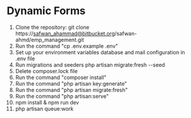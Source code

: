 # Dynamic Forms

1. Clone the repository: git clone https://safwan_ahammad@bitbucket.org/safwan-ahmd/emp_management.git
2. Run the command "cp .env.example .env"
3. Set up your environment variables database and mail configuration in .env file
4. Run migrations and seeders php artisan migrate:fresh --seed
5. Delete composer.lock file
6. Run the command "composer install"
7. Run the command "php artisan key:generate"
8. Run the command "php artisan migrate:fresh"
9. Run the command "php artisan:serve"
10. npm install & npm run dev
11. php artisan queue:work

